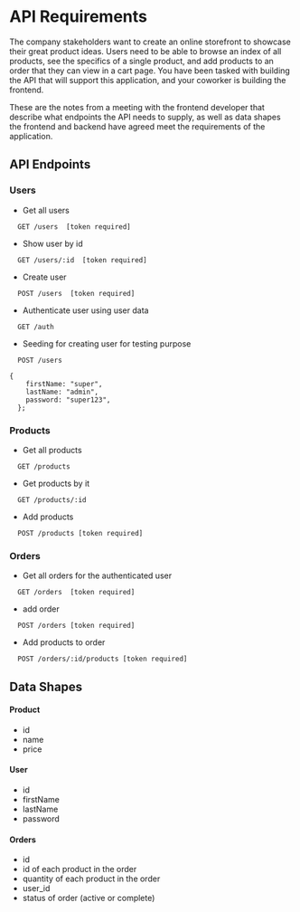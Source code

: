 # API Requirements

The company stakeholders want to create an online storefront to showcase their great product ideas. Users need to be able to browse an index of all products, see the specifics of a single product, and add products to an order that they can view in a cart page. You have been tasked with building the API that will support this application, and your coworker is building the frontend.

These are the notes from a meeting with the frontend developer that describe what endpoints the API needs to supply, as well as data shapes the frontend and backend have agreed meet the requirements of the application.

## API Endpoints

### Users
* Get all users
```http
  GET /users  [token required]
```
* Show user by id
```http
  GET /users/:id  [token required]
```
* Create user
```http
  POST /users  [token required]
```
* Authenticate user using user data
```http
  GET /auth 
```
* Seeding for creating user for testing purpose
```http
  POST /users  
```
```http
{
    firstName: "super",
    lastName: "admin",
    password: "super123",
  };
```

### Products
* Get all products 
```http
  GET /products  
```
* Get products by it
```http
  GET /products/:id 
```
* Add products
```http
  POST /products [token required]
```

### Orders
* Get all orders for the authenticated user 
```http
  GET /orders  [token required]
```
* add order
```http
  POST /orders [token required]
```
* Add products to order
```http
  POST /orders/:id/products [token required]
```
## Data Shapes

#### Product

- id
- name
- price


#### User

- id
- firstName
- lastName
- password

#### Orders

- id
- id of each product in the order
- quantity of each product in the order
- user_id
- status of order (active or complete)
